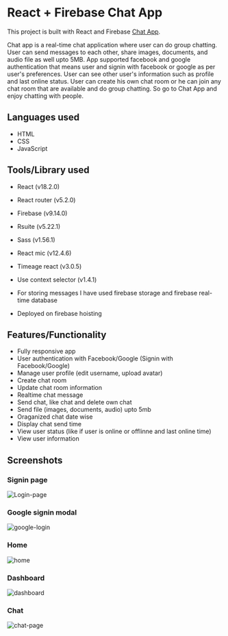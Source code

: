 # React + Firebase Chat App

This project is built with React and Firebase [Chat App](https://chat-app-15798.web.app/).

Chat app is a real-time chat application where user can do group chatting. User can send messages to each other, share images, documents, and audio file as well upto 5MB. App supported facebook and google authentication that means user and signin with facebook or google as per user's preferences. User can see other user's information such as profile and last online status. User can create his own chat room or he can join any chat room that are available and do group chatting. So go to Chat App and enjoy chatting with people.

## Languages used

- HTML
- CSS
- JavaScript

## Tools/Library used

- React (v18.2.0)
- React router (v5.2.0)
- Firebase (v9.14.0)
- Rsuite (v5.22.1)
- Sass (v1.56.1)
- React mic (v12.4.6)
- Timeage react (v3.0.5)
- Use context selector (v1.4.1)

- For storing messages I have used firebase storage and firebase real-time database

- Deployed on firebase hoisting

## Features/Functionality

- Fully responsive app
- User authentication with Facebook/Google (Signin with Facebook/Google)
- Manage user profile (edit username, upload avatar)
- Create chat room
- Update chat room information
- Realtime chat message
- Send chat, like chat and delete own chat
- Send file (images, documents, audio) upto 5mb
- Oraganized chat date wise
- Display chat send time
- View user status (like if user is online or offlinne and last online time)
- View user information
## Screenshots

### Signin page

![Login-page](https://user-images.githubusercontent.com/46663132/202082943-0ea8cbfe-e3d4-4dbf-adb0-80e8156fe3f8.png)

### Google signin modal

![google-login](https://user-images.githubusercontent.com/46663132/202083059-95cbd0a1-67ff-460f-8967-0d903465d659.png)

### Home

![home](https://user-images.githubusercontent.com/46663132/202083004-c7cc39fa-09f9-4556-990c-2d8b265f4adc.png)

### Dashboard

![dashboard](https://user-images.githubusercontent.com/46663132/202083135-6d23036c-ab73-4791-97ed-c653f2347847.png)

### Chat

![chat-page](https://user-images.githubusercontent.com/46663132/202083172-3ed644aa-ebdf-428f-9dd4-8c865fe640e6.png)
